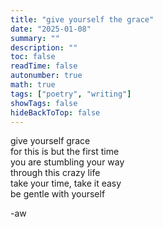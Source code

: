 ```yaml
---
title: "give yourself the grace"
date: "2025-01-08"
summary: ""
description: ""
toc: false
readTime: false
autonumber: true
math: true
tags: ["poetry", "writing"]
showTags: false
hideBackToTop: false
---
```


give yourself grace  
for this is but the first time  
you are stumbling your way  
through this crazy life  
take your time, take it easy  
be gentle with yourself  
    
  
-aw
